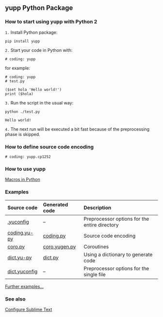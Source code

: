 ## **yupp** Python Package

### How to start using **yupp** with Python 2

`1.` Install Python package:

    pip install yupp

`2.` Start your code in Python with:

    # coding: yupp

for example:

    # coding: yupp
    # test.py

    ($set hola 'Hello world!')
    print ($hola)

`3.` Run the script in the usual way:

    python ./test.py

    Hello world!

`4.` The next run will be executed a bit fast because of the preprocessing phase is skipped.

### How to define source code encoding

    # coding: yupp.cp1252

### How to use **yupp**

[Macros in Python](../doc/python.md)

### Examples

Source code                          | Generated code                       | Description
:---                                 | :---                                 | :---
[.yuconfig](../eg/.yuconfig)         | –                                    | Preprocessor options for the entire directory
[coding.yu-py](../eg/coding.yu-py)   | [coding.py](../eg/coding.py)         | Source code encoding
[coro.py](../eg/coro.py)             | [coro.yugen.py](../eg/coro.yugen.py) | Coroutines
[dict.yu-py](../eg/dict.yu-py)       | [dict.py](../eg/dict.py)             | Using a dictionary to generate code
[dict.yuconfig](../eg/dict.yuconfig) | –                                    | Preprocessor options for the single file

[Further examples...](../eg/)

### See also

[Configure Sublime Text](../sublime_text/)
